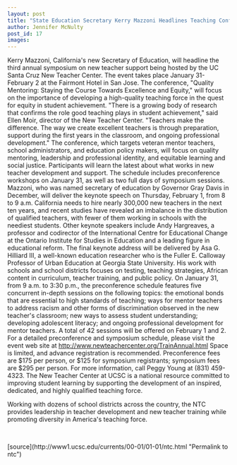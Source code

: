 ```yaml
---
layout: post
title: "State Education Secretary Kerry Mazzoni Headlines Teaching Conference"
author: Jennifer McNulty
post_id: 17
images:
---
```


<p>
  Kerry Mazzoni, California's new Secretary of Education, will headline the third annual symposium on new teacher support being hosted by the UC Santa Cruz New Teacher Center. The event takes place January 31-February 2 at the Fairmont Hotel in San Jose. The conference, "Quality Mentoring: Staying the Course Towards Excellence and Equity," will focus on the importance of developing a high-quality teaching force in the quest for equity in student achievement. "There is a growing body of research that confirms the role good teaching plays in student achievement," said Ellen Moir, director of the New Teacher Center. "Teachers make the difference. The way we create excellent teachers is through preparation, support during the first years in the classroom, and ongoing professional development." The conference, which targets veteran mentor teachers, school administrators, and education policy makers, will focus on quality mentoring, leadership and professional identity, and equitable learning and social justice. Participants will learn the latest about what works in new teacher development and support. The schedule includes preconference workshops on January 31, as well as two full days of symposium sessions. Mazzoni, who was named secretary of education by Governor Gray Davis in December, will deliver the keynote speech on Thursday, February 1, from 8 to 9 a.m. California needs to hire nearly 300,000 new teachers in the next ten years, and recent studies have revealed an imbalance in the distribution of qualified teachers, with fewer of them working in schools with the neediest students. Other keynote speakers include Andy Hargreaves, a professor and codirector of the International Centre for Educational Change at the Ontario Institute for Studies in Education and a leading figure in educational reform. The final keynote address will be delivered by Asa G. Hilliard III, a well-known education researcher who is the Fuller E. Calloway Professor of Urban Education at Georgia State University. His work with schools and school districts focuses on testing, teaching strategies, African content in curriculum, teacher training, and public policy. On January 31, from 9 a.m. to 3:30 p.m., the preconference schedule features five concurrent in-depth sessions on the following topics: the emotional bonds that are essential to high standards of teaching; ways for mentor teachers to address racism and other forms of discrimination observed in the new teacher's classroom; new ways to assess student understanding; developing adolescent literacy; and ongoing professional development for mentor teachers. A total of 42 sessions will be offered on February 1 and 2. For a detailed preconference and symposium schedule, please visit the event web site at <a href="http://www.newteachercenter.org/TrainAnnual.html">http://www.newteachercenter.org/TrainAnnual.html</a> Space is limited, and advance registration is recommended. Preconference fees are $175 per person, or $125 for symposium registrants; symposium fees are $295 per person. For more information, call Peggy Young at (831) 459-4323. The New Teacher Center at UCSC is a national resource committed to improving student learning by supporting the development of an inspired, dedicated, and highly qualified teaching force.
</p>
<p>
  Working with dozens of school districts across the country, the NTC provides leadership in teacher development and new teacher training while promoting diversity in America's teaching force.
</p>
<p>
  <br>

</p>
[source](http://www1.ucsc.edu/currents/00-01/01-01/ntc.html "Permalink to ntc")
